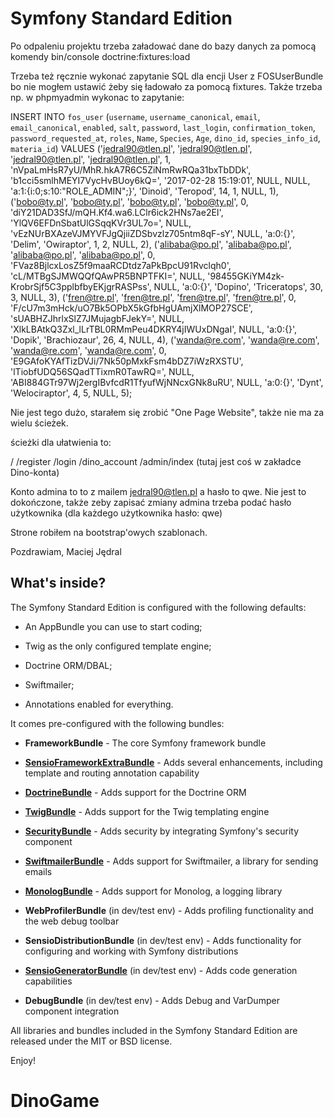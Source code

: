 Symfony Standard Edition
========================

Po odpaleniu projektu trzeba załadować dane do bazy danych za pomocą komendy
bin/console doctrine:fixtures:load

Trzeba też ręcznie wykonać zapytanie SQL dla encji User z FOSUserBundle bo nie mogłem ustawić żeby się
ładowało za pomocą fixtures. Także trzeba np. w phpmyadmin wykonac to zapytanie:

INSERT INTO `fos_user` (`username`, `username_canonical`, `email`, `email_canonical`, `enabled`, `salt`, `password`, `last_login`, `confirmation_token`, `password_requested_at`, `roles`, `Name`, `Species`, `Age`, `dino_id`, `species_info_id`, `materia_id`) VALUES
('jedral90@tlen.pl', 'jedral90@tlen.pl', 'jedral90@tlen.pl', 'jedral90@tlen.pl', 1, 'nVpaLmHsR7yU/MhR.hkA7R6C5ZiNmRwRQa31bxTbDDk', 'b1cci5smlhMEYI7VycHvBUoy6kQ=', '2017-02-28 15:19:01', NULL, NULL, 'a:1:{i:0;s:10:"ROLE_ADMIN";}', 'Dinoid', 'Teropod', 14, 1, NULL, 1),
('bobo@ty.pl', 'bobo@ty.pl', 'bobo@ty.pl', 'bobo@ty.pl', 0, 'diY21DAD3SfJ/mQH.Kf4.wa6.LClr6ick2HNs7ae2EI', 'YlQV6EFDnSbatUlGSqqKVr3UL7o=', NULL, 'vEzNUrBXAzeVJMYVFJgQjiiZDSbvzlz705ntm8qF-sY', NULL, 'a:0:{}', 'Delim', 'Owiraptor', 1, 2, NULL, 2),
('alibaba@po.pl', 'alibaba@po.pl', 'alibaba@po.pl', 'alibaba@po.pl', 0, 'FVaz8BjlcxLosZ5f9maaRCDtdz7aPkBpcU91Rvclqh0', 'cL/MTBgSJMWQQfQAwPR5BNPTFKI=', NULL, '98455GKiYM4zk-KrobrSjf5C3pplbfbyEKjgrRASPss', NULL, 'a:0:{}', 'Dopino', 'Triceratops', 30, 3, NULL, 3),
('fren@tre.pl', 'fren@tre.pl', 'fren@tre.pl', 'fren@tre.pl', 0, 'F/cU7m3mHck/uO7Bk5OPbX5kGfbHgUAmjXlMOP27SCE', 'sUABHZJhrlxSlZ7JMujagbFJekY=', NULL, 'XlkLBAtkQ3Zxl_lLrTBL0RMmPeu4DKRY4jIWUxDNgaI', NULL, 'a:0:{}', 'Dopik', 'Brachiozaur', 26, 4, NULL, 4),
('wanda@re.com', 'wanda@re.com', 'wanda@re.com', 'wanda@re.com', 0, 'E9GAfoKYAfTizDVJi/7Nk50pMxkFsm4bDZ7iWzRXSTU', 'lTiobfUDQ56SQadTTixmR0TawRQ=', NULL, 'ABI884GTr97Wj2ergIBvfcdR1TfyufWjNNcxGNk8uRU', NULL, 'a:0:{}', 'Dynt', 'Welociraptor', 4, 5, NULL, 5);

Nie jest tego dużo, starałem się zrobić "One Page Website", także nie ma za wielu ścieżek.

ścieżki dla ułatwienia to:

/
/register
/login
/dino_account
/admin/index (tutaj jest coś w zakładce Dino-konta)

Konto admina to to z mailem jedral90@tlen.pl a hasło to qwe. Nie jest to dokończone, także zeby zapisać
zmiany admina trzeba podać hasło użytkownika (dla każdego użytkownika hasło: qwe)

Strone robiłem na bootstrap'owych szablonach.

Pozdrawiam, Maciej Jędral

What's inside?
--------------

The Symfony Standard Edition is configured with the following defaults:

  * An AppBundle you can use to start coding;

  * Twig as the only configured template engine;

  * Doctrine ORM/DBAL;

  * Swiftmailer;

  * Annotations enabled for everything.

It comes pre-configured with the following bundles:

  * **FrameworkBundle** - The core Symfony framework bundle

  * [**SensioFrameworkExtraBundle**][6] - Adds several enhancements, including
    template and routing annotation capability

  * [**DoctrineBundle**][7] - Adds support for the Doctrine ORM

  * [**TwigBundle**][8] - Adds support for the Twig templating engine

  * [**SecurityBundle**][9] - Adds security by integrating Symfony's security
    component

  * [**SwiftmailerBundle**][10] - Adds support for Swiftmailer, a library for
    sending emails

  * [**MonologBundle**][11] - Adds support for Monolog, a logging library

  * **WebProfilerBundle** (in dev/test env) - Adds profiling functionality and
    the web debug toolbar

  * **SensioDistributionBundle** (in dev/test env) - Adds functionality for
    configuring and working with Symfony distributions

  * [**SensioGeneratorBundle**][13] (in dev/test env) - Adds code generation
    capabilities

  * **DebugBundle** (in dev/test env) - Adds Debug and VarDumper component
    integration

All libraries and bundles included in the Symfony Standard Edition are
released under the MIT or BSD license.

Enjoy!

[1]:  https://symfony.com/doc/3.1/setup.html
[6]:  https://symfony.com/doc/current/bundles/SensioFrameworkExtraBundle/index.html
[7]:  https://symfony.com/doc/3.1/doctrine.html
[8]:  https://symfony.com/doc/3.1/templating.html
[9]:  https://symfony.com/doc/3.1/security.html
[10]: https://symfony.com/doc/3.1/email.html
[11]: https://symfony.com/doc/3.1/logging.html
[12]: https://symfony.com/doc/3.1/assetic/asset_management.html
[13]: https://symfony.com/doc/current/bundles/SensioGeneratorBundle/index.html
# DinoGame
